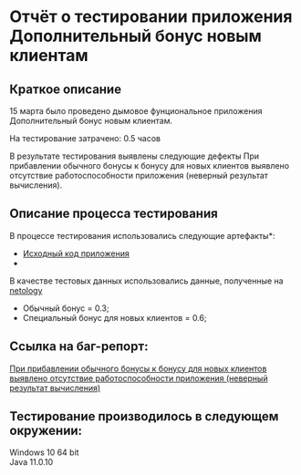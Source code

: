 # Отчёт о тестировании приложения Дополнительный бонус новым клиентам
## Краткое описание
15 марта было проведено дымовое фунциональное приложения Дополнительный бонус новым клиентам.

На тестирование затрачено: 0.5 часов

В результате тестирования выявлены следующие дефекты
При прибавлении обычного бонусы к бонусу для новых клиентов выявлено отсутствие работоспособности приложения (неверный результат вычисления).

## Описание процесса тестирования
В процессе тестирования использовались следующие артефакты*:

- [Исходный код приложения](https://github.com/netology-code/javaqa-homeworks/tree/master/programming)
- 

В качестве тестовых данных использовались данные, полученные на [netology](https://github.com/netology-code/javaqa-homeworks/tree/master/programming:)

- Обычный бонус = 0.3;
- Специальный бонус для новых клиентов = 0.6;

## Ссылка на баг-репорт:  
[При прибавлении обычного бонусы к бонусу для новых клиентов выявлено отсутствие работоспособности приложения (неверный результат вычисления)](https://github.com/tpecherkina/Java-1.2/issues/1)

## Тестирование производилось в следующем окружении:
Windows 10 64 bit  
Java 11.0.10
